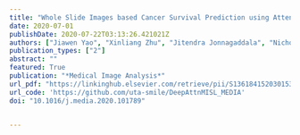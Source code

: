 ```yaml
---
title: "Whole Slide Images based Cancer Survival Prediction using Attention Guided Deep Multiple Instance Learning Networks"
date: 2020-07-01
publishDate: 2020-07-22T03:13:26.421021Z
authors: ["Jiawen Yao", "Xinliang Zhu", "Jitendra Jonnagaddala", "Nicholas Hawkins", "Junzhou Huang"]
publication_types: ["2"]
abstract: ""
featured: True
publication: "*Medical Image Analysis*"
url_pdf: "https://linkinghub.elsevier.com/retrieve/pii/S1361841520301535"
url_code: 'https://github.com/uta-smile/DeepAttnMISL_MEDIA'
doi: "10.1016/j.media.2020.101789"


---
```


